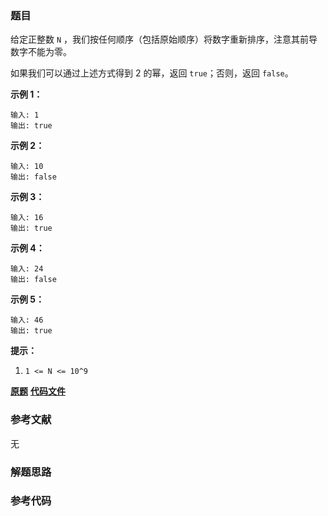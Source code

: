 ### 题目
给定正整数 `N` ，我们按任何顺序（包括原始顺序）将数字重新排序，注意其前导数字不能为零。

如果我们可以通过上述方式得到 2 的幂，返回 `true`；否则，返回 `false`。



**示例 1：**

    
    
    输入: 1
    输出: true
    

**示例 2：**

    
    
    输入: 10
    输出: false
    

**示例 3：**

    
    
    输入: 16
    输出: true
    

**示例 4：**

    
    
    输入: 24
    输出: false
    

**示例 5：**

    
    
    输入: 46
    输出: true
    



**提示：**

  1. `1 <= N <= 10^9`

 **[原题](https://leetcode-cn.com/problems/reordered-power-of-2/)**    **[代码文件]()**


### 参考文献
无

### 解题思路




### 参考代码

```go


```




